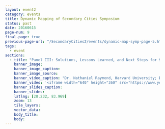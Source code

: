 ```yaml
---
layout: event2
category: events
title: Dynamic Mapping of Secondary Cities Symposium
status: past
date: 20160615
page-num: 9
final-page: true
previous-page-url: "/SecondaryCities2/events/dynamic-map-symp-page-5.html"
tags:
  - event
sections: 
  - title: "Panel III: Solutions, Lessons Learned, and Next Steps for Secondary Cities"
    banner_image: 
    banner_image_caption: 
    banner_image_source:
    banner_video_caption: "Dr. Nathaniel Raymond, Harvard University; Dr. Rina Ghose, University of Wisconsin-Milwuakee; Dr. Zachary Patterson, University of Concordia, Montreal; moderated by Dr. Melinda Laituri, Colorado State University"
    banner_video: '<iframe width="640" height="360" src="https://www.youtube.com/embed/lA9PQ4tt3kM" frameborder="0" allowfullscreen></iframe>'
    banner_slides_caption:
    banner_slides:
    latlng: [28.232, 83.969]
    zoom: 13
    tile_layers:
    vector_data:
    body_title: 
    body:
---
```

